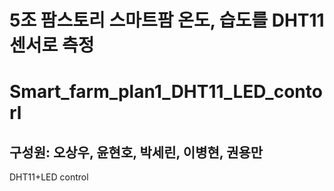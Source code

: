 # 5조 팜스토리 스마트팜 온도, 습도를 DHT11센서로 측정
# Smart_farm_plan1_DHT11_LED_contorl
## 구성원: 오상우, 윤현호, 박세린, 이병현, 권용만
DHT11+LED control
